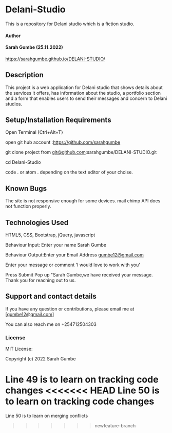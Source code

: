# Delani-Studio
This is a repository for Delani studio which is a fiction studio.
#### Author
#### Sarah Gumbe (25.11.2022)

https://sarahgumbe.github.io/DELANI-STUDIO/

## Description 
This project is a web application for Delani studio that shows details about the services it offers, has information about the studio, a portfolio section and a form that enables users to send their messages and concern to Delani studios.

## Setup/Installation Requirements
Open Terminal {Ctrl+Alt+T}

open git hub account :https://github.com/sarahgumbe

git clone project from git@github.com:sarahgumbe/DELANI-STUDIO.git

cd Delani-Studio

code . or atom . depending on the text editor of your choise.

## Known Bugs
The site is not responsive enough for some devices.
mail chimp API does not function properly.
## Technologies Used
HTML5,
CSS,
Bootstrap,
jQuery,
javascript

Behaviour	Input:	Enter your name	Sarah Gumbe	

Behaviour	Output:Enter your Email Address	gumbe12@gmail.com	

Enter your message or comment	'I would love to work with you'

Press Submit		Pop up "Sarah Gumbe,we have received your message. Thank you for reaching out to us.
## Support and contact details
If you have any question or contributions, please email me at [gumbe12@gmail.com]

You can also reach me on +254712504303

### License
MIT License:

Copyright (c) 2022 Sarah Gumbe

Line 49 is to learn on tracking code changes
<<<<<<< HEAD
Line 50 is to learn on tracking code changes
=======
Line 50 is to learn on merging conflicts
>>>>>>> newfeature-branch
